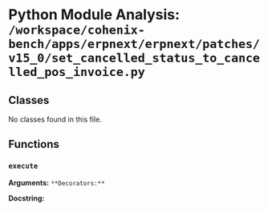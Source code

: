 # Python Module Analysis: `/workspace/cohenix-bench/apps/erpnext/erpnext/patches/v15_0/set_cancelled_status_to_cancelled_pos_invoice.py`

## Classes

No classes found in this file.


## Functions

### `execute`
**Arguments:** ``
**Decorators:** ``

**Docstring:**
```

```

